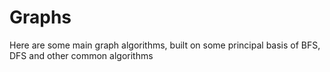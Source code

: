 # Graphs
Here are some main graph algorithms, built on some principal basis of BFS, DFS and other common algorithms

